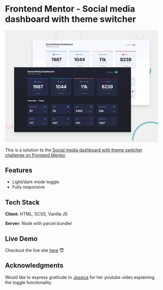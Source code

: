 # Frontend Mentor - Social media dashboard with theme switcher

![Design preview for the Social media dashboard with theme switcher coding challenge](./design/desktop-preview.jpg)

This is a solution to the [Social media dashboard with theme switcher challenge on Frontend Mentor](https://www.frontendmentor.io/challenges/social-media-dashboard-with-theme-switcher-6oY8ozp_H). 

## Features

- Light/dark mode toggle
- Fully responsive

## Tech Stack

**Client:** HTML, SCSS, Vanilla JS

**Server:** Node with parcel bundler

## Live Demo

Checkout the live site [here](https://dashboard-fem.netlify.app) 😇

## Acknowledgments
Would like to express gratitude to [Jessica](https://github.com/thecodercoder) for her youtube video explaining the toggle functionality.
